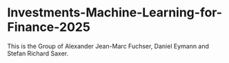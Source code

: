 # Investments-Machine-Learning-for-Finance-2025

This is the Group of Alexander Jean-Marc Fuchser, Daniel Eymann and Stefan Richard Saxer. 
